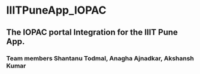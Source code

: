 # IIITPuneApp_IOPAC

## The IOPAC portal Integration for the IIIT Pune App.

### Team members **Shantanu Todmal, Anagha Ajnadkar, Akshansh Kumar**
